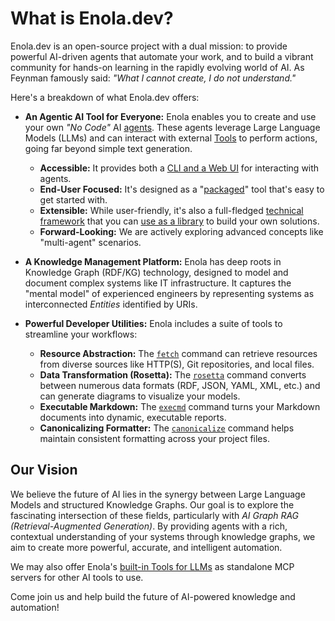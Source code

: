 <!--
    SPDX-License-Identifier: Apache-2.0

    Copyright 2025 The Enola <https://enola.dev> Authors

    Licensed under the Apache License, Version 2.0 (the "License");
    you may not use this file except in compliance with the License.
    You may obtain a copy of the License at

        https://www.apache.org/licenses/LICENSE-2.0

    Unless required by applicable law or agreed to in writing, software
    distributed under the License is distributed on an "AS IS" BASIS,
    WITHOUT WARRANTIES OR CONDITIONS OF ANY KIND, either express or implied.
    See the License for the specific language governing permissions and
    limitations under the License.
-->

# What is Enola.dev?

Enola.dev is an open-source project with a dual mission: to provide powerful AI-driven agents that automate your work, and to build a vibrant community for hands-on learning in the rapidly evolving world of AI. As Feynman famously said: _"What I cannot create, I do not understand."_

Here's a breakdown of what Enola.dev offers:

* **An Agentic AI Tool for Everyone:** Enola enables you to create and use your own _"No Code"_ AI [agents](../agents/index.md). These agents leverage Large Language Models (LLMs) and can interact with external [Tools](tool.md) to perform actions, going far beyond simple text generation.

    * **Accessible:** It provides both a [CLI and a Web UI](../tutorial/chat.md) for interacting with agents.
    * **End-User Focused:** It's designed as a "[packaged](../use/index.md)" tool that's easy to get started with.
    * **Extensible:** While user-friendly, it's also a full-fledged [technical framework](../dev/javadoc/) that you can [use as a library](../dev/maven.md) to build your own solutions.
    * **Forward-Looking:** We are actively exploring advanced concepts like "multi-agent" scenarios.

* **A Knowledge Management Platform:** Enola has deep roots in Knowledge Graph (RDF/KG) technology, designed to model and document complex systems like IT infrastructure. It captures the "mental model" of experienced engineers by representing systems as interconnected _Entities_ identified by URIs.

* **Powerful Developer Utilities:** Enola includes a suite of tools to streamline your workflows:

    * **Resource Abstraction:** The [`fetch`](../use/fetch/index.md) command can retrieve resources from diverse sources like HTTP(S), Git repositories, and local files.
    * **Data Transformation (Rosetta):** The [`rosetta`](../use/rosetta/index.md) command converts between numerous data formats (RDF, JSON, YAML, XML, etc.) and can generate diagrams to visualize your models.
    * **Executable Markdown:** The [`execmd`](../use/execmd/index.md) command turns your Markdown documents into dynamic, executable reports.
    * **Canonicalizing Formatter:** The [`canonicalize`](../use/canonicalize/index.md) command helps maintain consistent formatting across your project files.

## Our Vision

We believe the future of AI lies in the synergy between Large Language Models and structured Knowledge Graphs. Our goal is to explore the fascinating intersection of these fields, particularly with _AI Graph RAG (Retrieval-Augmented Generation)_. By providing agents with a rich, contextual understanding of your systems through knowledge graphs, we aim to create more powerful, accurate, and intelligent automation.

We may also offer Enola's [built-in Tools for LLMs](tool.md) as standalone MCP servers for other AI tools to use.

Come join us and help build the future of AI-powered knowledge and automation!
